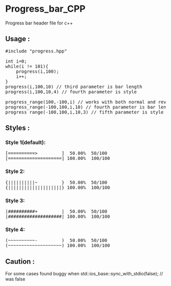 # Progress_bar_CPP
Progress bar header file for c++

## Usage :
<pre>
#include "progress.hpp"

int i=0;
while(i != 101){
    progress(i,100);
    i++;
}
progress(i,100,10) // third parameter is bar length
progress(i,100,10,4) // fourth parameter is style

progress_range(100,-100,i) // works with both normal and reverse iteration for( i : 100 to -100)
progress_range(-100,100,i,10) // fourth parameter is bar length
progress_range(-100,100,i,10,3) // fifth parameter is style
</pre>
## Styles :
### Style 1(default):
<pre>[==========>         ]  50.00%  50/100
[====================] 100.00%  100/100</pre>

### Style 2:
<pre>{||||||||||~         }  50.00%  50/100
{||||||||||||||||||||} 100.00%  100/100</pre>

### Style 3:
<pre>|##########+         |  50.00%  50/100
|####################| 100.00%  100/100</pre>

### Style 4:
<pre>(~~~~~~~~~~-         )  50.00%  50/100
(~~~~~~~~~~~~~~~~~~~~) 100.00%  100/100</pre>

## Caution :
For some cases found buggy when std::ios_base::sync_with_stdio(false); // was false
